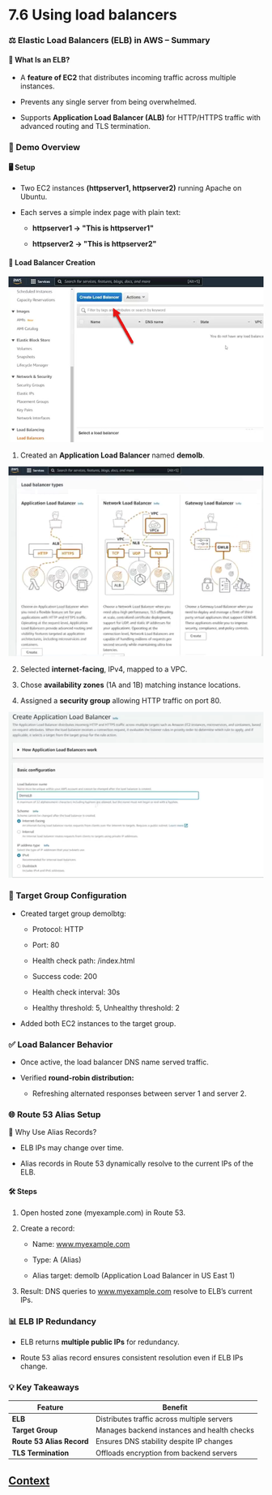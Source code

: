 # 7.6 Using load balancers 
 
### ⚖️ Elastic Load Balancers (ELB) in AWS – Summary
#### 📌 What Is an ELB?
* A **feature of EC2** that distributes incoming traffic across multiple instances.

* Prevents any single server from being overwhelmed.

* Supports **Application Load Balancer (ALB)** for HTTP/HTTPS traffic with advanced routing and TLS termination.

### 🧪 Demo Overview
#### 🖥️ Setup
* Two EC2 instances **(httpserver1, httpserver2)** running Apache on Ubuntu.

* Each serves a simple index page with plain text:

    - **httpserver1 → "This is httpserver1"**

    - **httpserver2 → "This is httpserver2"**

#### 🔗 Load Balancer Creation

![create_a_load_balance.jpg](./IMAGES/7.6_Using_load_balancers/create_a_load_balance.jpg)
1. Created an **Application Load Balancer** named **demolb**.

![types_of_load_balances.png](./IMAGES/7.6_Using_load_balancers/types_of_load_balances.png)

2. Selected **internet-facing**, IPv4, mapped to a VPC.

3. Chose **availability zones** (1A and 1B) matching instance locations.

4. Assigned a **security group** allowing HTTP traffic on port 80.

![load_balance_config.png](./IMAGES/7.6_Using_load_balancers/load_balance_config.png)

### 🎯 Target Group Configuration
* Created target group demolbtg:

    - Protocol: HTTP

    - Port: 80

    - Health check path: /index.html

    - Success code: 200

    - Health check interval: 30s

    - Healthy threshold: 5, Unhealthy threshold: 2

* Added both EC2 instances to the target group.

### ✅ Load Balancer Behavior
* Once active, the load balancer DNS name served traffic.

* Verified **round-robin distribution:**

    - Refreshing alternated responses between server 1 and server 2.

### 🌐 Route 53 Alias Setup
🔄 Why Use Alias Records?
* ELB IPs may change over time.

* Alias records in Route 53 dynamically resolve to the current IPs of the ELB.

#### 🛠️ Steps
1. Open hosted zone (myexample.com) in Route 53.

2. Create a record:

    - Name: www.myexample.com

    - Type: A (Alias)

    - Alias target: demolb (Application Load Balancer in US East 1)
3. Result: DNS queries to www.myexample.com resolve to ELB’s current IPs.

### 📊 ELB IP Redundancy
* ELB returns **multiple public IPs** for redundancy.

* Route 53 alias record ensures consistent resolution even if ELB IPs change.

### 💡 Key Takeaways
|Feature|	Benefit|
|-------|----------|
| **ELB** |Distributes traffic across multiple servers|
| **Target Group** |	Manages backend instances and health checks
| **Route 53 Alias Record** |Ensures DNS stability despite IP changes|
| **TLS Termination** |Offloads encryption from backend servers |
 
 ## [Context](./../context.md)